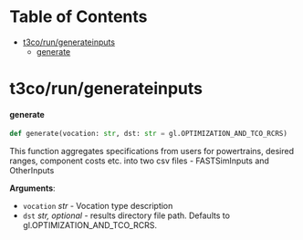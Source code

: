 # Table of Contents

* [t3co/run/generateinputs](#t3co/run/generateinputs)
  * [generate](#t3co/run/generateinputs.generate)

<a id="t3co/run/generateinputs"></a>

# t3co/run/generateinputs

<a id="t3co/run/generateinputs.generate"></a>

#### generate

```python
def generate(vocation: str, dst: str = gl.OPTIMIZATION_AND_TCO_RCRS)
```

This function aggregates specifications from users for powertrains, desired ranges, component costs etc. into two
csv files - FASTSimInputs and OtherInputs

**Arguments**:

- `vocation` _str_ - Vocation type description
- `dst` _str, optional_ - results directory file path. Defaults to gl.OPTIMIZATION_AND_TCO_RCRS.

